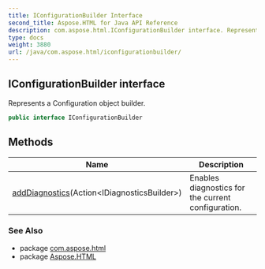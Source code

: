 ```yaml
---
title: IConfigurationBuilder Interface
second_title: Aspose.HTML for Java API Reference
description: com.aspose.html.IConfigurationBuilder interface. Represents a Configuration object builder
type: docs
weight: 3880
url: /java/com.aspose.html/iconfigurationbuilder/
---
```

## IConfigurationBuilder interface

Represents a Configuration object builder.

```java
public interface IConfigurationBuilder
```

## Methods

| Name | Description |
| --- | --- |
| [addDiagnostics](../../com.aspose.html/iconfigurationbuilder/adddiagnostics/)(Action&lt;IDiagnosticsBuilder&gt;) | Enables diagnostics for the current configuration. |

### See Also

* package [com.aspose.html](../../com.aspose.html/)
* package [Aspose.HTML](../../)
